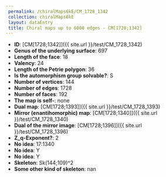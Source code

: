 ```yaml
--- 
 permalink: /chiralMaps6kE/CM_1728_1342 
 collection: chiralMaps6kE
 layout: dataEntry
 title: Chiral maps up to 6000 edges - CM[1728;1342]
---
```


- **ID**: [CM[1728;1342]]({{ site.url }}/test/CM_1728_1342)
- **Genus of the underlying surface**: 697
- **Length of the face**: 18
- **Valency**: 24
- **Length of the Petrie polygon**: 36
- **Is the automorphism group solvable?**: S
- **Number of vertices**: 144
- **Number of edges**: 1728
- **Number of faces**: 192
- **The map is self-**: none
- **Dual map**: [CM[1728;1393]]({{ site.url }}/test/CM_1728_1393)
- **Mirror (enantihomorphic) map**: [CM[1728;1340]]({{ site.url }}/test/CM_1728_1340)
- **Dual of the mirror image**: [CM[1728;1396]]({{ site.url }}/test/CM_1728_1396)
- **Z_q-Exponent?**: 2
- **No idea**:  17:1340
- **No idea**: Y
- **No idea**: Y
- **Skeleton**: Sk(144;109)^2
- **Some other kind of skeleton**: nan
